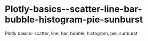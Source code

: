 # Plotly-basics--scatter-line-bar-bubble-histogram-pie-sunburst
Plotly basics- scatter, line, bar, bubble, histogram, pie, sunburst
